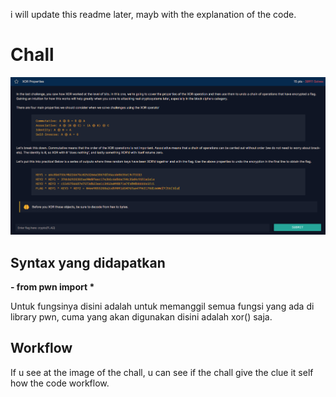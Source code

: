 <p>i will update this readme later, mayb with the explanation of the code. </p>

# Chall
<img src="img/properties.png">

## Syntax yang didapatkan

<p><strong>- from pwn import *</strong></p>
Untuk fungsinya disini adalah untuk memanggil semua fungsi yang ada di library pwn, cuma yang akan digunakan disini adalah xor() saja.

## Workflow
<p>If u see at the image of the chall, u can see if the chall give the clue it self how the code workflow.</p>
